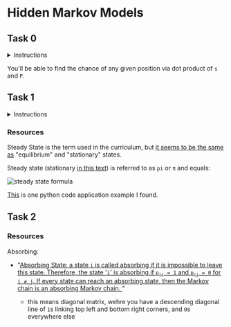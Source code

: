 # Hidden Markov Models

## Task 0

<details>
    <summary> Instructions</summary>

Write the function `def markov_chain(P, s, t=1):` that determines the probability of a markov chain being in a particular state after a specified number of iterations:

`P` is a square 2D numpy.ndarray of shape `(n, n)` representing the transition matrix

`P[i, j]` is the probability of transitioning from state i to state j
`n` is the number of states in the markov chain

* `s` is a numpy.ndarray of shape `(1, n)` representing the probability of starting in each state

* `t` is the number of iterations that the markov chain has been through

Returns: a `numpy.ndarray` of shape `(1, n)` representing the probability of being in a specific state after `t` iterations, or `None` on failure


</details>

You'll be able to find the chance of any given position via dot product of `s` and `P`.



## Task 1

<details>
    <summary> Instructions </summary>

    Write the function def regular(P): that determines the steady state probabilities of a regular markov chain:

P is a is a square 2D numpy.ndarray of shape (n, n) representing the transition matrix
P[i, j] is the probability of transitioning from state i to state j
n is the number of states in the markov chain
Returns: a numpy.ndarray of shape (1, n) containing the steady state probabilities, or None on failure

</details>


### Resources

Steady State is the term used in the curriculum, but [it seems to be the same as](https://math.stackexchange.com/questions/9325/equilibrium-distribution-steady-state-distribution-stationary-distribution-and) "equilibrium" and "stationary" states.

Steady state (stationary [in this text](https://towardsdatascience.com/markov-chain-analysis-and-simulation-using-python-4507cee0b06e)) is referred to as `pi` or `π` and equals:

![steady state formula](https://miro.medium.com/v2/resize:fit:396/format:webp/1*zbWBjSC1Xba9zODUDMkftA.png)

[This](https://stackoverflow.com/questions/52137856/steady-state-probabilities-markov-chain-python-implementation) is one python code application example I found.

## Task 2

### Resources

Absorbing:

* "[Absorbing State: a state `i` is called absorbing if it is impossible to leave this state. Therefore, the state '`i`' is absorbing if `p`<sub>`ii`</sub>` = 1` and `p`<sub>`ij`</sub>` = 0` for `i ≠ j`. If every state can reach an absorbing state, then the Markov chain is an absorbing Markov chain.
](https://www.datacamp.com/tutorial/markov-chains-python-tutorial)"

  * this means diagonal matrix, wehre you have a descending diagonal line of `1`s linking top left and bottom right corners, and `0`s everywhere else